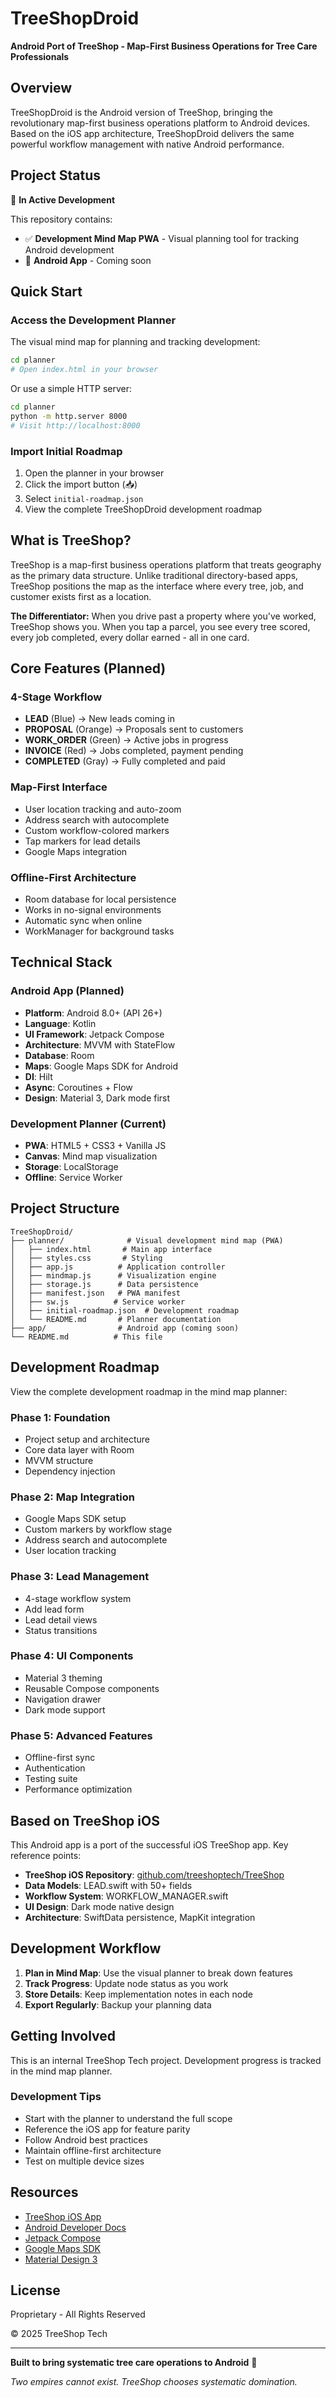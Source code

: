 # TreeShopDroid

**Android Port of TreeShop - Map-First Business Operations for Tree Care Professionals**

## Overview

TreeShopDroid is the Android version of TreeShop, bringing the revolutionary map-first business operations platform to Android devices. Based on the iOS app architecture, TreeShopDroid delivers the same powerful workflow management with native Android performance.

## Project Status

🚧 **In Active Development**

This repository contains:
- ✅ **Development Mind Map PWA** - Visual planning tool for tracking Android development
- 🔄 **Android App** - Coming soon

## Quick Start

### Access the Development Planner

The visual mind map for planning and tracking development:

```bash
cd planner
# Open index.html in your browser
```

Or use a simple HTTP server:

```bash
cd planner
python -m http.server 8000
# Visit http://localhost:8000
```

### Import Initial Roadmap

1. Open the planner in your browser
2. Click the import button (📥)
3. Select `initial-roadmap.json`
4. View the complete TreeShopDroid development roadmap

## What is TreeShop?

TreeShop is a map-first business operations platform that treats geography as the primary data structure. Unlike traditional directory-based apps, TreeShop positions the map as the interface where every tree, job, and customer exists first as a location.

**The Differentiator:** When you drive past a property where you've worked, TreeShop shows you. When you tap a parcel, you see every tree scored, every job completed, every dollar earned - all in one card.

## Core Features (Planned)

### 4-Stage Workflow
- **LEAD** (Blue) → New leads coming in
- **PROPOSAL** (Orange) → Proposals sent to customers
- **WORK_ORDER** (Green) → Active jobs in progress
- **INVOICE** (Red) → Jobs completed, payment pending
- **COMPLETED** (Gray) → Fully completed and paid

### Map-First Interface
- User location tracking and auto-zoom
- Address search with autocomplete
- Custom workflow-colored markers
- Tap markers for lead details
- Google Maps integration

### Offline-First Architecture
- Room database for local persistence
- Works in no-signal environments
- Automatic sync when online
- WorkManager for background tasks

## Technical Stack

### Android App (Planned)
- **Platform**: Android 8.0+ (API 26+)
- **Language**: Kotlin
- **UI Framework**: Jetpack Compose
- **Architecture**: MVVM with StateFlow
- **Database**: Room
- **Maps**: Google Maps SDK for Android
- **DI**: Hilt
- **Async**: Coroutines + Flow
- **Design**: Material 3, Dark mode first

### Development Planner (Current)
- **PWA**: HTML5 + CSS3 + Vanilla JS
- **Canvas**: Mind map visualization
- **Storage**: LocalStorage
- **Offline**: Service Worker

## Project Structure

```
TreeShopDroid/
├── planner/              # Visual development mind map (PWA)
│   ├── index.html       # Main app interface
│   ├── styles.css       # Styling
│   ├── app.js          # Application controller
│   ├── mindmap.js      # Visualization engine
│   ├── storage.js      # Data persistence
│   ├── manifest.json   # PWA manifest
│   ├── sw.js          # Service worker
│   ├── initial-roadmap.json  # Development roadmap
│   └── README.md       # Planner documentation
├── app/                # Android app (coming soon)
└── README.md          # This file
```

## Development Roadmap

View the complete development roadmap in the mind map planner:

### Phase 1: Foundation
- Project setup and architecture
- Core data layer with Room
- MVVM structure
- Dependency injection

### Phase 2: Map Integration
- Google Maps SDK setup
- Custom markers by workflow stage
- Address search and autocomplete
- User location tracking

### Phase 3: Lead Management
- 4-stage workflow system
- Add lead form
- Lead detail views
- Status transitions

### Phase 4: UI Components
- Material 3 theming
- Reusable Compose components
- Navigation drawer
- Dark mode support

### Phase 5: Advanced Features
- Offline-first sync
- Authentication
- Testing suite
- Performance optimization

## Based on TreeShop iOS

This Android app is a port of the successful iOS TreeShop app. Key reference points:

- **TreeShop iOS Repository**: [github.com/treeshoptech/TreeShop](https://github.com/treeshoptech/TreeShop)
- **Data Models**: LEAD.swift with 50+ fields
- **Workflow System**: WORKFLOW_MANAGER.swift
- **UI Design**: Dark mode native design
- **Architecture**: SwiftData persistence, MapKit integration

## Development Workflow

1. **Plan in Mind Map**: Use the visual planner to break down features
2. **Track Progress**: Update node status as you work
3. **Store Details**: Keep implementation notes in each node
4. **Export Regularly**: Backup your planning data

## Getting Involved

This is an internal TreeShop Tech project. Development progress is tracked in the mind map planner.

### Development Tips

- Start with the planner to understand the full scope
- Reference the iOS app for feature parity
- Follow Android best practices
- Maintain offline-first architecture
- Test on multiple device sizes

## Resources

- [TreeShop iOS App](https://github.com/treeshoptech/TreeShop)
- [Android Developer Docs](https://developer.android.com)
- [Jetpack Compose](https://developer.android.com/jetpack/compose)
- [Google Maps SDK](https://developers.google.com/maps/documentation/android-sdk)
- [Material Design 3](https://m3.material.io)

## License

Proprietary - All Rights Reserved

© 2025 TreeShop Tech

---

**Built to bring systematic tree care operations to Android** 🌳

*Two empires cannot exist. TreeShop chooses systematic domination.*
